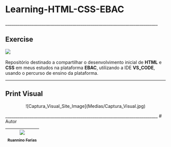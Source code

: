 <h1 aling="center"> Learning-HTML-CSS-EBAC </h1>
___________________________________________________________________________
<h2 aling="center"> Exercise  </h2>
<p aling="center">
<img src="http://img.shields.io/static/v1?label=STATUS&message=FINALIZADO&color=GREEN&style=for-the-badge"/>
</p>

Repositório destinado a compartilhar o desenvolvimento inicial de **HTML** e **CSS** em meus estudos na plataforma **EBAC**, utilizando a IDE 
**VS_CODE**, usando o percurso de ensino da plataforma.
___________________________________________________________________________
<h2> Print Visual </h2>
<p align="center">
![Captura_Visual_Site_Image](Medias/Captura_Visual.jpg)
</p>
___________________________________________________________________________
# Autor

| [<img src="https://avatars.githubusercontent.com/u/105193525?v=4" width=115><br><sub>Ruannino Farias</sub>](https://github.com/ruannino) 
| :---: |
